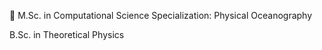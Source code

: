 🌊
M.Sc. in Computational Science
Specialization: Physical Oceanography

B.Sc. in Theoretical Physics
